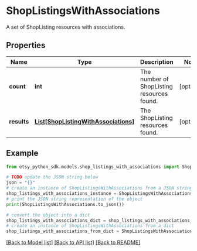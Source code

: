 # ShopListingsWithAssociations

A set of ShopListing resources with associations.

## Properties

Name | Type | Description | Notes
------------ | ------------- | ------------- | -------------
**count** | **int** | The number of ShopListing resources found. | [optional] 
**results** | [**List[ShopListingWithAssociations]**](ShopListingWithAssociations.md) | The ShopListing resources found. | [optional] 

## Example

```python
from etsy_python_sdk.models.shop_listings_with_associations import ShopListingsWithAssociations

# TODO update the JSON string below
json = "{}"
# create an instance of ShopListingsWithAssociations from a JSON string
shop_listings_with_associations_instance = ShopListingsWithAssociations.from_json(json)
# print the JSON string representation of the object
print(ShopListingsWithAssociations.to_json())

# convert the object into a dict
shop_listings_with_associations_dict = shop_listings_with_associations_instance.to_dict()
# create an instance of ShopListingsWithAssociations from a dict
shop_listings_with_associations_from_dict = ShopListingsWithAssociations.from_dict(shop_listings_with_associations_dict)
```
[[Back to Model list]](../README.md#documentation-for-models) [[Back to API list]](../README.md#documentation-for-api-endpoints) [[Back to README]](../README.md)


